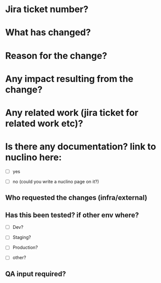 # Jira ticket number?


# What has changed?


# Reason for the change?


# Any impact resulting from the change?


# Any related work (jira ticket for related work etc)?


# Is there any documentation?  link to nuclino here:
- [ ] yes
- [ ] no (could you write a nuclino page on it?)


## Who requested the changes (infra/external)


## Has this been tested? if other env where?
- [ ] Dev?
- [ ] Staging?
- [ ] Production?
- [ ] other?


## QA input required?